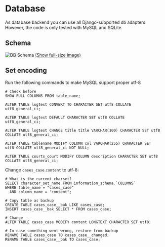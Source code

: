 # Database

As database backend you can use all Django-supported db adapters. However, the code is only tested with MySQL and SQLite.

## Schema

![DB Schema](_static/db_schema.png)
[(Show full-size image)](_static/db_schema.png)


## Set encoding

Run the following commands to make MySQL support proper utf-8

```
# Check before
SHOW FULL COLUMNS FROM table_name;

ALTER TABLE logtest CONVERT TO CHARACTER SET utf8 COLLATE utf8_general_ci;

ALTER TABLE logtest DEFAULT CHARACTER SET utf8 COLLATE utf8_general_ci;

ALTER TABLE logtest CHANGE title title VARCHAR(100) CHARACTER SET utf8 COLLATE utf8_general_ci;

ALTER TABLE tablename MODIFY COLUMN col VARCHAR(255) CHARACTER SET utf8 COLLATE utf8_general_ci NOT NULL;

ALTER TABLE courts_court MODIFY COLUMN description CHARACTER SET utf8 COLLATE utf8_general_ci;
```


Change `cases_case`.`content` to utf-8:

```
# What is the current charset?
SELECT character_set_name FROM information_schema.`COLUMNS` 
WHERE table_name = "cases_case"
  AND column_name = "content";

# Copy table as backup
CREATE TABLE cases_case__bak LIKE cases_case; 
INSERT cases_case__bak SELECT * FROM cases_case;

# Change
ALTER TABLE cases_case MODIFY content LONGTEXT CHARACTER SET utf8;

# In case something went wrong, restore from backup
RENAME TABLE cases_case TO cases_case__changed;
RENAME TABLE cases_case__bak TO cases_case;
```
